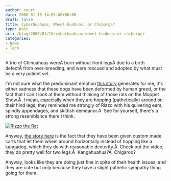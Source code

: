 ```yaml
---
author: court
date: 2008-01-15 14:05:00+00:00
draft: false
title: Cyberhuahuas, Wheel-huahuas, or Chiborgs?
type: post
url: /blog/2008/01/15/cyberhuahuas-wheel-huahuas-or-chiborgs/
categories:
- News
- Tech
---
```


A trio of Chihuahuas wereÂ born without front legsÂ due to a birth defectÂ from over-breeding, and were rescued and adopted by what must be a very patient vet.

I'm not sure what the predominant emotion [this story](http://www.neatorama.com/2008/01/12/chihuahuas-on-wheels/) generates for me, it's either sadness that these dogs have been deformed by human greed, or the fact that I can't look at them without thinking of those rats on the Muppet Show.Â  I mean, especially when they are hopping (pathetically) around on their hind legs, they reminded me strongly of Rizzo with his quivering ears, spindly appendages, and skittish demeanor.Â  See for yourself, there's a strong resemblance there I think.

[![Rizzo the Rat](http://www.vallentyne.com/blog/wp-content/uploads/2008/01/rizzo.jpg)
](http://www.vallentyne.com/blog/wp-content/uploads/2008/01/rizzo.jpg)

Anyway, [the story here](http://www.newsday.com/news/local/longisland/ny-lidogs0112,0,7879442.story?coll=ny_home_rail_headlines) is the fact that they have been given custom made carts that let them wheel around horizontally instead of hopping like a kangadog, which they do with reasonable dexterity.Â  Check out the video, they do pretty well for two legs.Â  Kangahuahua?Â  Chigaroo?

Anyway, looks like they are doing just fine in spite of their health issues, and they are cute but only because they have a slight pathetic sympathy thing going for them.

